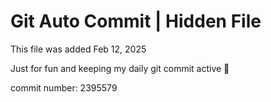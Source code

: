 # Git Auto Commit | Hidden File

This file was added Feb 12, 2025

Just for fun and keeping my daily git commit active 🤪

commit number: 2395579

